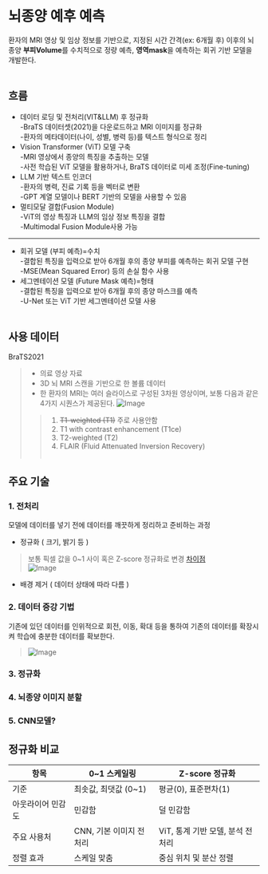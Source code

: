 #  뇌종양 예후 예측
환자의 MRI 영상 및 임상 정보를 기반으로, 지정된 시간 간격(ex: 6개월 후) 이후의 뇌종양 **부피Volume**를 수치적으로 정량 예측, **영역mask**을 예측하는 회귀 기반 모델을 개발한다.
<br><br>
## 흐름
+ 데이터 로딩 및 전처리(VIT&LLM) 후 정규화
  <br>-BraTS 데이터셋(2021)을 다운로드하고 MRI 이미지를 정규화
  <br>-환자의 메타데이터(나이, 성별, 병력 등)를 텍스트 형식으로 정리
+ Vision Transformer (ViT) 모델 구축
  <br>-MRI 영상에서 종양의 특징을 추출하는 모델
  <br>-사전 학습된 ViT 모델을 활용하거나, BraTS 데이터로 미세 조정(Fine-tuning)
+ LLM 기반 텍스트 인코더
  <br>-환자의 병력, 진료 기록 등을 벡터로 변환
  <br>-GPT 계열 모델이나 BERT 기반의 모델을 사용할 수 있음
+ 멀티모달 결합(Fusion Module)
  <br>-ViT의 영상 특징과 LLM의 임상 정보 특징을 결합
  <br>-Multimodal Fusion Module사용 가능
---
+ 회귀 모델 (부피 예측)=수치
  <br>-결합된 특징을 입력으로 받아 6개월 후의 종양 부피를 예측하는 회귀 모델 구현
  <br>-MSE(Mean Squared Error) 등의 손실 함수 사용
+ 세그멘테이션 모델 (Future Mask 예측)=형태
  <br>-결합된 특징을 입력으로 받아 6개월 후의 종양 마스크를 예측
  <br>-U-Net 또는 ViT 기반 세그멘테이션 모델 사용
<br><br>
## 사용 데이터
BraTS2021
>+ 의료 영상 자료
>+ 3D 뇌 MRI 스캔을 기반으로 한 볼륨 데이터
>+ 한 환자의 MRI는 여러 슬라이스로 구성된 3차원 영상이며, 보통 다음과 같은 4가지 시퀀스가 제공된다.
> ![Image](https://github.com/user-attachments/assets/3b1877c0-d128-48cd-b9f3-8f667014f5e3)
>>1. ~~T1-weighted (T1)~~ 주로 사용안함
>>2. T1 with contrast enhancement (T1ce)
>>3. T2-weighted (T2)
>>4. FLAIR (Fluid Attenuated Inversion Recovery)
<br><br>
## 주요 기술
### 1. 전처리
모델에 데이터를 넣기 전에 데이터를 깨끗하게 정리하고 준비하는 과정
+ 정규화 ( 크기, 밝기 등 )
>  보통 픽셀 값을 0~1 사이 혹은 Z-score 정규화로 변경  [ 차이점 ](#정규화-비교) <br>
> ![Image](https://github.com/user-attachments/assets/2ea431be-e9ac-4792-8f74-32e3c3332a55)
+ 배경 제거 ( 데이터 상태에 따라 다름 )

### 2. 데이터 증강 기법
기존에 있던 데이터를 인위적으로 회전, 이동, 확대 등을 통하여 기존의 데이터를 확장시켜 학습에 충분한 데이터를 확보한다.
> ![Image](https://github.com/user-attachments/assets/3bbb0489-1671-4fcb-b303-fff603008556)
### 3. 정규화
### 4. 뇌종양 이미지 분할
### 5. CNN모델?

## 정규화 비교
| 항목           | 0~1 스케일링                | Z-score 정규화                      |
|----------------|------------------------------|-------------------------------------|
| 기준           | 최솟값, 최댓값  (0~1)             | 평균(0), 표준편차(1)                      |
| 아웃라이어 민감도 | 민감함                       | 덜 민감함                           |
| 주요 사용처     | CNN, 기본 이미지 전처리      | ViT, 통계 기반 모델, 분석 전처리   |
| 정렬 효과       | 스케일 맞춤                  | 중심 위치 및 분산 정렬             |
